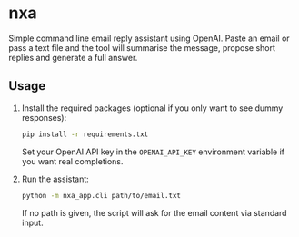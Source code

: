 # nxa

Simple command line email reply assistant using OpenAI. Paste an email or pass a text file and the tool will summarise the message, propose short replies and generate a full answer.

## Usage

1. Install the required packages (optional if you only want to see dummy responses):
   ```bash
   pip install -r requirements.txt
   ```
   Set your OpenAI API key in the `OPENAI_API_KEY` environment variable if you want real completions.

2. Run the assistant:
   ```bash
   python -m nxa_app.cli path/to/email.txt
   ```
   If no path is given, the script will ask for the email content via standard input.
